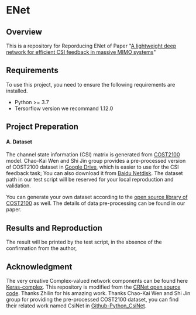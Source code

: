# ENet
## Overview
This is a repository for Reporducing ENet of Paper "[A lightweight deep network for efficient CSI feedback in massive MIMO systems](https://ieeexplore.ieee.org/document/9439959)"

## Requirements
To use this project, you need to ensure the following requirements are installed.

- Python >= 3.7
- Tersorflow version we recommand 1.12.0


## Project Preperation
#### A. Dataset

The channel state information (CSI) matrix is generated from [COST2100](https://ieeexplore.ieee.org/document/6393523) model. Chao-Kai Wen and Shi Jin group provides a pre-processed version of COST2100 dataset in [Google Drive](https://drive.google.com/drive/folders/1_lAMLk_5k1Z8zJQlTr5NRnSD6ACaNRtj?usp=sharing), which is easier to use for the CSI feedback task; You can also download it from [Baidu Netdisk](https://pan.baidu.com/s/1Ggr6gnsXNwzD4ULbwqCmjA). The dataset path in our test script will be reserved for your local reproduction and validation.

You can generate your own dataset according to the [open source library of COST2100](https://github.com/cost2100/cost2100) as well. The details of data pre-processing can be found in our paper.


## Results and Reproduction
The result will be printed by the test script, in the absence of the confirmation from the author, 


## Acknowledgment

The very creative Complex-valued network components can be found here [Keras-complex](https://github.com/JesperDramsch/keras-complex). This repository is modified from the [CRNet open source code](https://github.com/Kylin9511/CRNet). Thanks Zhilin for his amazing work.
Thanks Chao-Kai Wen and Shi Jin group for providing the pre-processed COST2100 dataset, you can find their related work named CsiNet in [Github-Python_CsiNet](https://github.com/sydney222/Python_CsiNet). 

